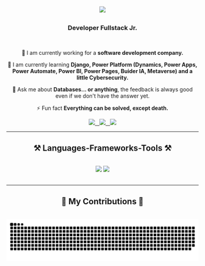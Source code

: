 <h1 align="center">
    <img src="https://readme-typing-svg.herokuapp.com/?font=Righteous&size=35&center=true&vCenter=true&width=500&height=70&duration=3500&lines=Hi+World!+👋;+I'm+Jesus+Luna!;" />
</h1>

<h3 align="center">Developer Fullstack Jr.</h3>

<br/>

<div align="center">
 
 🔭 I am currently working for a **software development company.**
 
🌱 I am currently learning **Django, Power Platform (Dynamics, Power Apps, Power Automate, Power BI, Power Pages, Buider IA, Metaverse) and a little Cybersecurity.**

💬 Ask me about **Databases... or anything**, the feedback is always good even if we don't have the answer yet.

⚡ Fun fact **Everything can be solved, except death.**

 </div>
 
<div align="center"> 
  <a href="mailto:marevalojesus@gmail.com">
    <img src="https://img.shields.io/badge/Gmail-333333?style=for-the-badge&logo=gmail&logoColor=red"/>
    &nbsp;
  </a>      
  <a href="www.linkedin.com/in/jesus-luna-a-1602072a6/" target="_blank">
    <img src="https://img.shields.io/badge/LinkedIn-0077B5?style=for-the-badge&logo=linkedin&logoColor=white" target="_blank"/>
    &nbsp;
  </a>
  <a href="https://jesus-lunaare.github.io/" target="_blank">
     <img src="https://img.shields.io/badge/Portfolio-FF5722?style=for-the-badge&logo=todoist&logoColor=white" target="_blank"/> <!-- sqlite, safari, google-chrome are other good icon options -->
  </a>
</div>

 <hr/>
 
<h2 align="center">⚒️ Languages-Frameworks-Tools ⚒️</h2>
<br/>
<div align="center">
    <img src="https://skillicons.dev/icons?i=bootstrap,tailwind,html,css,vscode,github,laravel,git,arduino,azure,postman,py" />
    <img src="https://skillicons.dev/icons?i=python,javascript,mongodb,mysql,dotnet,fastapi,androidstudio,cs,docker" /><br>
</div>

<br/>
<hr/>

<div align="center">
  <h2>🐍 My Contributions 🐍</h2>
  <br>
  <img alt="snake eating my contributions" src="https://raw.githubusercontent.com/salesp07/salesp07/output/github-contribution-grid-snake.svg" />
  
  <br/><br/><br/>
</div>
